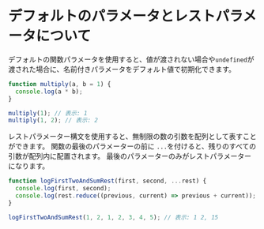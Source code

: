 # **デフォルトのパラメータとレストパラメータについて**

デフォルトの関数パラメータを使用すると、値が渡されない場合や`undefined`が渡された場合に、名前付きパラメータをデフォルト値で初期化できます。


```js
function multiply(a, b = 1) {
  console.log(a * b);
}

multiply(1); // 表示: 1
multiply(1, 2); // 表示: 2
```
レストパラメーター構文を使用すると、無制限の数の引数を配列として表すことができます。
関数の最後のパラメーターの前に `...`を付けると、残りのすべての引数が配列内に配置されます。
最後のパラメーターのみがレストパラメーターになります。


```js
function logFirstTwoAndSumRest(first, second, ...rest) {
  console.log(first, second);
  console.log(rest.reduce((previous, current) => previous + current));
}

logFirstTwoAndSumRest(1, 2, 1, 2, 3, 4, 5); // 表示: 1 2, 15
```
